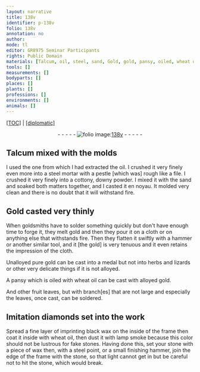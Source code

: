 ```yaml
---
layout: narrative
title: 138v
identifier: p-138v
folio: 138v
annotation: no
author:
mode: tl
editor: GR8975 Seminar Participants
rights: Public Domain
materials: [Talcum, oil, steel, sand, Gold, gold, pansy, oiled, wheat oil, leaves, diamonds set into the work, lamp smoke]
tools: []
measurements: []
bodyparts: []
places: []
plants: []
professions: []
environments: []
animals: []
---
```


<p><a href="{{ site.baseurl }}/translation/">[TOC]</a> | <a href="{{ site.baseurl }}/texts/p-138v_tc/">[diplomatic]</a></p><div class="folio" align="center">- - - - - <a href="http://gallica.bnf.fr/ark:/12148/btv1b10500001g/f282.item.r=" target="_blank"><img src="https://cu-mkp.github.io/2017-workshop-edition/assets/photo-icon.png" alt="folio image: " style="display:inline-block; margin-bottom:-3px;"/>138v</a> - - - - - </div>  
  

## <span class="m">Talcum</span> mixed with the molds

 
I used the one from which I had extracted the <span class="m">oil</span>. I crushed it very finely even more into a <span class="m">steel</span> mortar with a pestle [which was] rough like a file. I crushed it very finely into a cottony, downy powder. I mixed it with the <span class="m">sand</span> and soaked both matters together, and I casted it en noyau. It molded very clean and there is no doubt that it will withstand fire.
 
 
  

## <span class="m">Gold</span> casted very thinly

 
When goldsmiths have to solder something quickly but don't have enough time to forge it, they melt <span class="m">gold</span> and then they pour it on a cloth or on anything else that withstands fire. Then they flatten it swiftly with a hammer or another similar tool, and it [the gold] is very tenuous and it even retains the impression of the cloth.
 
Unalloyed pure <span class="m">gold</span> can be cast into a medal but not into herbs and lizards or other very delicate things if it is not alloyed.
 
A <span class="m">pansy</span> which is <span class="m">oiled</span> with <span class="m">wheat oil</span> can be cast with alloyed <span class="m">gold</span>.
 
And other fruit <span class="m">leaves</span>, but with branch[es] that are not large and especially the leaves, once cast, can be soldered.
 
 
  

## Imitation <span class="m">diamonds set into the work</span>

 
Spread a fine layer of imprinting black wax on the inside of the frame then coat it inside with <span class="m">wheat oil</span>, then dust it with <span class="m">lamp smoke</span> because this color should not be lustrous for fake stones. Having done this, set your stone with a piece of wax then, with a steel point, or a small finishing hammer, join the edge of the frame with the stone, so that light cannot get in but be careful not to hit the stone, which would break.
 
